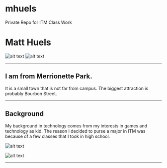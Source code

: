 # mhuels
Private Repo for ITM Class Work
# Matt Huels
![alt text](https://github.com/illinoistech-itm/mhuels/blob/master/me.jpg "me")
![alt text](https://github.com/illinoistech-itm/mhuels/blob/master/star%20wars.png "star wars")

---
## I am from Merrionette Park.  
It is a small town that is not far from campus. The biggest attraction is probably Bourbon Street. 

---

Background
---
My background in technology comes from my interests in games and technology as kid. The reason I decided to purse a major in ITM was because of a few classes that I took in high school. 

![alt text](https://github.com/illinoistech-itm/mhuels/blob/master/Git-It%20tutorial%20Huels.PNG "Tutorial")

![alt text](https://github.com/illinoistech-itm/mhuels/blob/master/git%20command.PNG "install")

---
